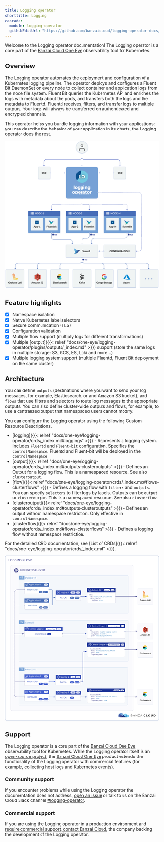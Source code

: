 ```yaml
---
title: Logging operator
shorttitle: Logging
cascade:
  module: logging-operator
  githubEditUrl: "https://github.com/banzaicloud/logging-operator-docs/edit/master/docs/"
---
```


Welcome to the Logging operator documentation! The Logging operator is a core part of the [Banzai Cloud One Eye](https://banzaicloud.com/products/one-eye/) observability tool for Kubernetes.

## Overview

The Logging operator automates the deployment and configuration of a Kubernetes logging pipeline. The operator deploys and configures a Fluent Bit DaemonSet on every node to collect container and application logs from the node file system. Fluent Bit queries the Kubernetes API and enriches the logs with metadata about the pods, and transfers both the logs and the metadata to Fluentd. Fluentd receives, filters, and transfer logs to multiple outputs. Your logs will always be transferred on authenticated and encrypted channels.

This operator helps you bundle logging information with your applications: you can describe the behavior of your application in its charts, the Logging operator does the rest.

<p align="center"><img src="img/logging_operator_flow.png" ></p>

## Feature highlights

- [x] Namespace isolation
- [x] Native Kubernetes label selectors
- [x] Secure communication (TLS)
- [x] Configuration validation
- [x] Multiple flow support (multiply logs for different transformations)
- [x] Multiple [output]({{< relref "docs/one-eye/logging-operator/plugins/outputs/_index.md" >}}) support (store the same logs in multiple storage: S3, GCS, ES, Loki and more...)
- [x] Multiple logging system support (multiple Fluentd, Fluent Bit deployment on the same cluster)

## Architecture

You can define `outputs` (destinations where you want to send your log messages, for example, Elasticsearch, or and Amazon S3 bucket), and `flows` that use filters and selectors to route log messages to the appropriate outputs. You can also define cluster-wide outputs and flows, for example, to use a centralized output that namespaced users cannot modify.

You can configure the Logging operator using the following Custom Resource Descriptions.

- [logging]({{< relref "docs/one-eye/logging-operator/crds/_index.md#loggings" >}}) - Represents a logging system. Includes `Fluentd` and `Fluent-bit` configuration. Specifies the `controlNamespace`. Fluentd and Fluent-bit will be deployed in the `controlNamespace`
- [output]({{< relref "docs/one-eye/logging-operator/crds/_index.md#outputs-clusteroutputs" >}}) - Defines an Output for a logging flow. This is a namespaced resource. See also `clusteroutput`.
- [flow]({{< relref "docs/one-eye/logging-operator/crds/_index.md#flows-clusterflows" >}}) - Defines a logging flow with `filters` and `outputs`. You can specify `selectors` to filter logs by labels. Outputs can be `output` or `clusteroutput`.  This is a namespaced resource. See also `clusterflow`.
- [clusteroutput]({{< relref "docs/one-eye/logging-operator/crds/_index.md#outputs-clusteroutputs" >}}) - Defines an output without namespace restriction. Only effective in `controlNamespace`.
- [clusterflow]({{< relref "docs/one-eye/logging-operator/crds/_index.md#flows-clusterflows" >}}) - Defines a logging flow without namespace restriction.

For the detailed CRD documentation, see [List of CRDs]({{< relref "docs/one-eye/logging-operator/crds/_index.md" >}}).

<p align="center"><img src="img/logging-operator-v2-architecture.png" ></p>

## Support

The Logging operator is a core part of the [Banzai Cloud One Eye](https://banzaicloud.com/products/one-eye/) observability tool for Kubernetes. While the Logging operator itself is an [open-source project](https://github.com/banzaicloud/logging-operator/), the [Banzai Cloud One Eye](https://banzaicloud.com/products/one-eye/) product extends the functionality of the Logging operator with commercial features (for example, collecting host logs and Kubernetes events).

### Community support

If you encounter problems while using the Logging operator the documentation does not address, [open an issue](https://github.com/banzaicloud/logging-operator/issues) or talk to us on the Banzai Cloud Slack channel [#logging-operator](https://pages.banzaicloud.com/invite-slack).

### Commercial support

If you are using the Logging operator in a production environment and [require commercial support, contact Banzai Cloud](https://banzaicloud.com/contact/), the company backing the development of the Logging operator.
